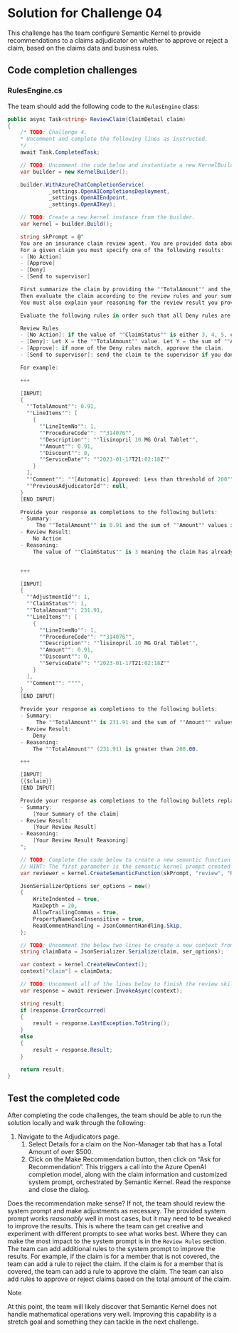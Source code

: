 # Solution for Challenge 04

This challenge has the team configure Semantic Kernel to provide recommendations to a claims adjudicator on whether to approve or reject a claim, based on the claims data and business rules.

## Code completion challenges

### RulesEngine.cs

The team should add the following code to the `RulesEngine` class:

```csharp
public async Task<string> ReviewClaim(ClaimDetail claim)
{
    /* TODO: Challenge 4.
    * Uncomment and complete the following lines as instructed.
    */
    await Task.CompletedTask;

    // TODO: Uncomment the code below and instantiate a new KernelBuilder.
    var builder = new KernelBuilder();

    builder.WithAzureChatCompletionService(
             _settings.OpenAICompletionsDeployment,
             _settings.OpenAIEndpoint,
             _settings.OpenAIKey);

    // TODO: Create a new kernel instance from the builder.
    var kernel = builder.Build();

    string skPrompt = @"
    You are an insurance claim review agent. You are provided data about a claim in JSON format and rules to evaluate the claim and classify it with a review result. 
    For a given claim you must specify one of the following results:
    - [No Action]
    - [Approve]
    - [Deny]
    - [Send to supervisor]

    First summarize the claim by providing the ""TotalAmount"" and the sum of ""Amount"" values.
    Then evaluate the claim according to the review rules and your summary. You must base your review result only on the rules provided and not use any other source for your decision. 
    You must also explain your reasoning for the review result you provide.

    Evaluate the following rules in order such that all Deny rules are evaluated before Approve rules.

    Review Rules
    - [No Action]: if the value of ""ClaimStatus"" is either 3, 4, 5, or 6 the claim has already been processed so the result is No Action.  
    - [Deny]: Let X = the ""TotalAmount"" value. Let Y = the sum of ""Amount"" values. If X is not equal to Y then the result is Deny.
    - [Approve]: if none of the Deny rules match, approve the claim.
    - [Send to supervisor]: send the claim to the supervisor if you don't know what to do, the applicable rules are contradictory or the rules do not explain what to do in this case.

    For example:

    +++

    [INPUT]
    {
      ""TotalAmount"": 0.91,
      ""LineItems"": [
        {
          ""LineItemNo"": 1,
          ""ProcedureCode"": ""314076"",
          ""Description"": ""lisinopril 10 MG Oral Tablet"",
          ""Amount"": 0.91,
          ""Discount"": 0,
          ""ServiceDate"": ""2023-01-17T21:02:18Z""
        }
      ],
      ""Comment"": ""[Automatic] Approved: Less than threshold of 200"",
      ""PreviousAdjudicatorId"": null,
    }
    [END INPUT]

    Provide your response as completions to the following bullets:
    - Summary:
         The ""TotalAmount"" is 0.91 and the sum of ""Amount"" values is 0.91.
    - Review Result: 
        No Action
    - Reasoning: 
        The value of ""ClaimStatus"" is 3 meaning the claim has already been processed so the result is No Action.


    +++

    [INPUT]
    {
      ""AdjustmentId"": 1,
      ""ClaimStatus"": 1,
      ""TotalAmount"": 231.91,
      ""LineItems"": [
        {
          ""LineItemNo"": 1,
          ""ProcedureCode"": ""314076"",
          ""Description"": ""lisinopril 10 MG Oral Tablet"",
          ""Amount"": 0.91,
          ""Discount"": 0,
          ""ServiceDate"": ""2023-01-17T21:02:18Z""
        }
      ],
      ""Comment"": """",
    }
    [END INPUT]

    Provide your response as completions to the following bullets:
    - Summary:
         The ""TotalAmount"" is 231.91 and the sum of ""Amount"" values is 0.91.
    - Review Result: 
        Deny
    - Reasoning: 
        The ""TotalAmount"" (231.91) is greater than 200.00.

    +++

    [INPUT]
    {{$claim}}
    [END INPUT]

    Provide your response as completions to the following bullets replacing the values in square brackets, and do not include the claim context data in the response:
    - Summary:
        [Your Summary of the claim]
    - Review Result:
        [Your Review Result]
    - Reasoning:
        [Your Review Result Reasoning]
    ";

    // TODO: Complete the code below to create a new semantic function for the review skill.
    // HINT: The first parameter is the semantic kernel prompt created above.
    var reviewer = kernel.CreateSemanticFunction(skPrompt, "review", "ReviewSkill", description: "Review the claim and make approval or denial recommendation.", maxTokens: 2000, temperature: 0.0);

    JsonSerializerOptions ser_options = new()
    {
        WriteIndented = true,
        MaxDepth = 20,
        AllowTrailingCommas = true,
        PropertyNameCaseInsensitive = true,
        ReadCommentHandling = JsonCommentHandling.Skip,
    };

    // TODO: Uncomment the below two lines to create a new context from the kernel and set the claim context to your claim data.
    string claimData = JsonSerializer.Serialize(claim, ser_options);

    var context = kernel.CreateNewContext();
    context["claim"] = claimData;

    // TODO: Uncomment all of the lines below to finish the review skill invocation.
    var response = await reviewer.InvokeAsync(context);

    string result;
    if (response.ErrorOccurred)
    {
        result = response.LastException.ToString();
    }
    else
    {
        result = response.Result;
    }

    return result;
}
```

## Test the completed code

After completing the code challenges, the team should be able to run the solution locally and walk through the following:

1. Navigate to the Adjudicators page.
    1. Select Details for a claim on the Non-Manager tab that has a Total Amount of over $500.
    2. Click on the Make Recommendation button, then click on “Ask for Recommendation”. This triggers a call into the Azure OpenAI completion model, along with the claim information and customized system prompt, orchestrated by Semantic Kernel. Read the response and close the dialog.

Does the recommendation make sense? If not, the team should review the system prompt and make adjustments as necessary. The provided system prompt works _reasonably_ well in most cases, but it may need to be tweaked to improve the results. This is where the team can get creative and experiment with different prompts to see what works best. Where they can make the most impact to the system prompt is in the `Review Rules` section. The team can add additional rules to the system prompt to improve the results. For example, if the claim is for a member that is not covered, the team can add a rule to reject the claim. If the claim is for a member that is covered, the team can add a rule to approve the claim. The team can also add rules to approve or reject claims based on the total amount of the claim.

> [!NOTE]
> At this point, the team will likely discover that Semantic Kernel does not handle mathematical operations very well. Improving this capability is a stretch goal and something they can tackle in the next challenge.
